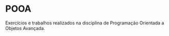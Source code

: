 # POOA

Exercícios e trabalhos realizados na disciplina de Programação Orientada a Objetos Avançada.
